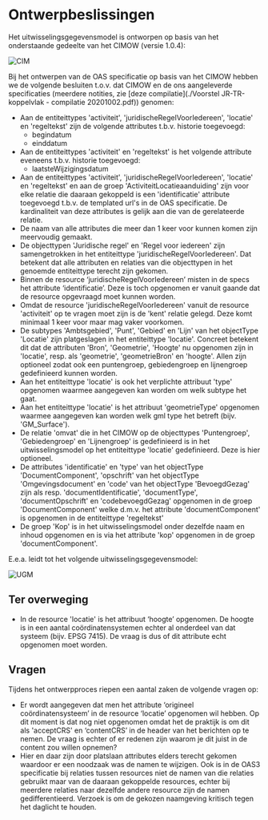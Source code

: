 # Ontwerpbeslissingen

Het uitwisselingsgegevensmodel is ontworpen op basis van het onderstaande gedeelte van het CIMOW (versie 1.0.4):

![CIM](https://github.com/VNG-Realisatie/Regels-bij-activiteiten/blob/main/specificatie/CIM%20Koppeling%20PlanSW%20en%20TRSW.jpg)


Bij het ontwerpen van de OAS specificatie op basis van het CIMOW hebben we de volgende besluiten t.o.v. dat CIMOW en de ons aangeleverde specificaties (meerdere notities, zie [deze compilatie](./Voorstel JR-TR-koppelvlak - compilatie 20201002.pdf)) genomen:

* Aan de entiteittypes 'activiteit', 'juridischeRegelVoorIedereen', 'locatie' en 'regeltekst' zijn de volgende attributes t.b.v. historie toegevoegd:
   - begindatum
   - einddatum
* Aan de entiteittypes 'activiteit' en 'regeltekst' is het volgende attribute eveneens t.b.v. historie toegevoegd:
   - laatsteWijzigingsdatum
* Aan de entiteittypes 'activiteit', 'juridischeRegelVoorIedereen', 'locatie' en 'regeltekst' en aan de groep 'ActiviteitLocatieaanduiding' zijn voor 
elke relatie die daaraan gekoppeld is een 'identificatie' attribute toegevoegd t.b.v. de templated url's in de OAS specificatie. De kardinaliteit van deze attributes is gelijk aan die van de gerelateerde relatie.
* De naam van alle attributes die meer dan 1 keer voor kunnen komen zijn meervoudig gemaakt.
* De objecttypen 'Juridische regel' en 'Regel voor iedereen' zijn samengetrokken in het entiteittype 'juridischeRegelVoorIedereen'. 
Dat betekent dat alle attributen en relaties van die objecttypen in het genoemde entiteittype terecht zijn gekomen.
* Binnen de resource ‘juridischeRegelVoorIedereen’ misten in de specs het attribute ‘identificatie’. 
Deze is toch opgenomen er vanuit gaande dat de resource opgevraagd moet kunnen worden.
* Omdat de resource 'juridischeRegelVoorIedereen' vanuit de resource 'activiteit' op te vragen moet zijn is de 'kent' relatie gelegd. 
Deze komt minimaal 1 keer voor maar mag vaker voorkomen.
* De subtypes 'Ambtsgebied', 'Punt', 'Gebied' en 'Lijn' van het objectType 'Locatie' zijn platgeslagen in het entiteittype 'locatie'. 
Concreet betekent dit dat de attributen 'Bron', 'Geometrie', 'Hoogte' nu opgenomen zijn in 'locatie', resp. als 'geometrie', 'geometrieBron' en 'hoogte'.
Allen zijn optioneel zodat ook een puntengroep, gebiedengroep en lijnengroep gedefinieerd kunnen worden.
* Aan het entiteittype 'locatie' is ook het verplichte attribuut 'type' opgenomen waarmee aangegeven kan worden om welk subtype het gaat.
* Aan het entiteittype 'locatie' is het attribuut 'geometrieType' opgenomen waarmee aangegeven kan worden welk gml type het betreft (bijv. 'GM_Surface').
* De relatie 'omvat' die in het CIMOW op de objecttypes 'Puntengroep', 'Gebiedengroep' en 'Lijnengroep' is gedefinieerd is in het uitwisselingsmodel op het entiteittype 'locatie' gedefinieerd. Deze is hier optioneel.
* De attributes 'identificatie' en 'type' van het objectType 'DocumentComponent', 'opschrift' van het objectType 'Omgevingsdocument' en 'code' van het objectType 'BevoegdGezag' 
zijn als resp. 'documentIdentificatie', 'documentType', 'documentOpschrift' en 'codebevoegdGezag' opgenomen in de groep 'DocumentComponent' welke d.m.v. het attribute 'documentComponent' is opgenomen in de entiteittype 'regeltekst'
* De groep 'Kop' is in het uitwisselingsmodel onder dezelfde naam en inhoud opgenomen en is via het attribute 'kop' opgenomen in de groep 'documentComponent'.

E.e.a. leidt tot het volgende uitwisselingsgegevensmodel:

![UGM](https://github.com/VNG-Realisatie/Regels-bij-activiteiten/blob/main/specificatie/UGM%20Koppeling%20PlanSW%20en%20TRSW.jpg)

## Ter overweging

* In de resource 'locatie' is het attribuut ‘hoogte’ opgenomen. 
De hoogte is in een aantal coördinatensystemen echter al onderdeel van dat systeem (bijv. EPSG 7415). 
De vraag is dus of dit attribute echt opgenomen moet worden.

## Vragen

Tijdens het ontwerpproces riepen een aantal zaken de volgende vragen op:

* Er wordt aangegeven dat men het attribute ‘origineel coördinatensysteem’ in de resource ‘locatie’ opgenomen wil hebben. Op dit moment is dat 
nog niet opgenomen omdat het de praktijk is om dit als 'acceptCRS' en ‘contentCRS’ in de header van het berichten op te nemen. De vraag is echter of er 
redenen zijn waarom je dit juist in de content zou willen opnemen?
* Hier en daar zijn door platslaan attributes elders terecht gekomen waardoor er een noodzaak was de namen te wijzigen. Ook is in de OAS3 specificatie 
bij relaties tussen resources niet de namen van die relaties gebruikt maar van de daaraan gekoppelde resources, echter bij meerdere relaties naar dezelfde andere 
resource zijn de namen gedifferentieerd. Verzoek is om de gekozen naamgeving kritisch tegen het daglicht te houden.
